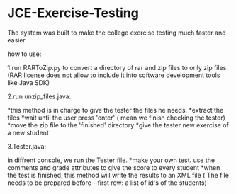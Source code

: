 # JCE-Exercise-Testing
The system was built to make the college exercise testing much faster and easier

how to use:

1.run RARToZip.py to convert a directory of rar and zip files to only zip files.
(RAR license does not allow to include it into software development tools like Java SDK)

2.run unzip_files.java:

*this method is in charge to give the tester the files he needs.
*extract the files
*wait until the user press 'enter' ( mean we finish checking the tester)
*move the zip file to the 'finished' directory
*give the tester new exercise of a new student

3.Tester.java:

in diffrent console, we run the Tester file.
*make your own test. use the comments and grade attributes to give the score to every student
*when the test is finished, this method will write the results to an XML file ( The file needs to be prepared before - first row: a list of id's of the students)
